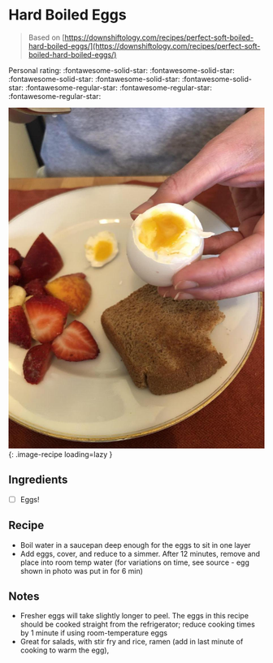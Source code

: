 # Hard Boiled Eggs

> Based on [https://downshiftology.com/recipes/perfect-soft-boiled-hard-boiled-eggs/](https://downshiftology.com/recipes/perfect-soft-boiled-hard-boiled-eggs/)

<!-- rating=2; (User can specify rating on scale of 1-5) -->
<!-- AUTO-UserRating -->
Personal rating: :fontawesome-solid-star: :fontawesome-solid-star: :fontawesome-solid-star: :fontawesome-solid-star: :fontawesome-solid-star: :fontawesome-regular-star: :fontawesome-regular-star: :fontawesome-regular-star:
<!-- /AUTO-UserRating -->

<!-- name_image=hard_boiled_eggs.jpeg; (User can specify image name) -->
<!-- AUTO-Image -->
![hard_boiled_eggs.jpeg](./hard_boiled_eggs.jpeg){: .image-recipe loading=lazy }
<!-- /AUTO-Image -->

## Ingredients

* [ ] Eggs!

## Recipe

* Boil water in a saucepan deep enough for the eggs to sit in one layer
* Add eggs, cover, and reduce to a simmer. After 12 minutes, remove and place into room temp water (for variations on time, see source - egg shown in photo was put in for 6 min)

## Notes

* Fresher eggs will take slightly longer to peel. The eggs in this recipe should be cooked straight from the refrigerator; reduce cooking times by 1 minute if using room-temperature eggs
* Great for salads, with stir fry and rice, ramen (add in last minute of cooking to warm the egg),
